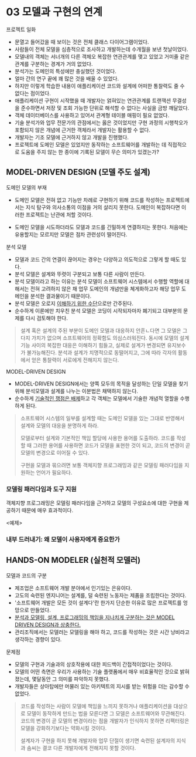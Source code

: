 # 03 모델과 구현의 연계

프로젝트 일화

* 문열고 들어갔을 때 보이는 것은 전체 클래스 다이어그램이었다.
* 사람들이 전체 모델을 심층적으로 조사하고 개발하는데 수개월을 보낸 첫날이었다.
* 모델내의 객체는 서너개의 다른 객체오 복잡한 연관관계를 맺고 있었고 거미줄 같은 관계를 구분하는 경계가 거의 없었다.
* 분석가는 도메인의 특성에만 충실했던 것이었다.
* 얼마 간의 연구 끝에 꽤 많은 것을 배울 수 있었다.
* 하지만 이렇게 학습한 내용이 애플리케이션 코드와 설계에 어떠한 통찰력도 줄 수 없다는 점이었다.
* 애플리케이션 구현이 시작했을 때 개발자는 얽혀있는 연관관계를 트랜잭션 무결성을 준수하면서 저장 및 조회 가능한 단위로 해석할 수 없다는 사실을 금방 깨달았다.
* 객체 데이터베이스를 사용하고 있어서 관계형 테이블 매핑이 필요 없었다.
* 기술 분석가와 업무 전문가의 관점에서는 옳은 것이었지만 구현 과정의 시행착오가 포함되지 않은 개념에 근거한 객체라서 개발자는 활용할 수 없다.
* 개발자는 기조 모델에 근거하지 않고 개발을 진행했다.
* 프로젝트에 도메인 모델은 있었지만 동작하는 소프트웨어를 개발하는 데 직접적으로 도움을 주지 않는 한 종이에 기록된 모델이 무슨 의미가 있겠는가?



## MODEL-DRIVEN DESIGN (모델 주도 설계)

도메인 모델의 부재

* 도메인 모델은 전혀 없고 기능만 차례로 구현하기 위해 코드를 작성하는 프로젝트에서는 지식 탐구와 의사소통의 이점을 거의 살리지 못한다. 도메인이 복잡하다면 이러한 프로젝트는 난관에 처할 것이다.

* 도메인 모델을 시도하더라도 모델과 코드를 긴밀하게 연결하지는 못한다. 처음에는 유용할지는 모르지만 모델은 점차 관련성이 떨어진다.



분석 모델

* 모델과 코드 간의 연결이 끊어지는 경우는 다양하고 의도적으로 그렇게 할 때도 있다.
* 분석 모델은 설계와 뚜렷이 구분되고 보통 다른 사람이 만든다.
* 분석 모델이라고 하는 이유는 분석 모델이 소프트웨어 시스템에서 수행할 역할에 대해서는 전혀 고려하지 않은 채 업무 도메인의 개념만을 쳬게화하고자 해당 업무 도메인을 분석한 결과물이기 때문이다.
* 분석 모델은 오로지 <u>이해하기 위한 수단</u>으로만 간주된다.
* 순수하게 이론에만 치우친 분석 모델은 코딩이 시작되자마자 폐기되고 대부분의 문제를 다시 검토해야 한다. 



> 설계 혹은 설계의 주된 부분이 도메인 모델과 대응하지 안흔ㄴ다면 그 모델은 그다지 가치가 없으며 소프트웨어의 정확함도 의심스러워진다. 동시에 모델의 설계 기능 사이의 복잡한 대응은 이해하기 힘들고, 실제로 설계가 변경되면 유지보수가 불가능해진다. 분석과 설계가 치명적으로 동떨어지고, 그에 따라 각자의 활동에서 얻은 통찰력이 서로에게 전해지지 않는다.



MODEL-DRIVEN DESIGN

* MODEL-DRIVEN DESIGN에서는 양쪽 모두의 목적을 달성하는 단일 모델을 찾기 위해 분석모델과 설계를 나누는 이분법은 채택하지 않는다.
* 순수하게 <u>기술적인 쟁점은 배제</u>하고 각 객체는 모델에서 기술한 개념적 열할을 수행하게 된다.



> 소프트웨어 시스템의 일부를 설계할 때는 도메인 모델을 있는 그대로 반영해서 설계와 모델의 대응을 분명하게 하라.
>
> 모델로부터 설계와 기본적인 책임 할당에 사용한 용어를 도출하라. 코드를 작성할 때 그러한 용어를 사용하면 코드가 모델을 표현한 것이 되고, 코드의 변경이 곧 모델의 변경으로 이어질 수 있다.
>
> 구현을 모델과 묶으려면 보통 객체지향 프로그래밍과 같은 모델링 패러다임을 지원하는 언어가 필요하다.



### 모델링 패러다임과 도구 지원

객체지향 프로그래밍은 모델링 패러다임을 근거하고 모델의 구성요소에 대한 구현을 제공하기 때문에 매우 효과적이다.

<예제>



### 내부 드러내기: 왜 모델이 사용자에게 중요한가





## HANDS-ON MODELER (실천적 모델러)

모델과 코드의 구분

* 제조업은 소프트웨어 개발 분야에서 인기있는 은유이다.
* 고도의 숙련된 엔지니어는 설계를, 덜 숙련된 노동자는 제품을 조립한다는 것이다.
* '소프트웨어 개발은 모든 것이 설계다'란 한가지 단순한 이유로 많은 프로젝트를 엉망으로 만들었다. 
* <u>분석과 모델링, 설계, 프로그래밍의 책임을 지나치게 구분하는 것은 MODEL DRIVEN DESIGN과 상충한다.</u>
* 관리조직에서는 모델러는 모델링을 해야 하고, 코드를 작성하는 것은 시간 낭비라고 생각하는 경향이 있다.



문제점

* 모델의 구현과 기술과의 상호작용에 대한 피드백이 간접적이었다는 것이다.
* 모델의 어떤 측면은 우리가 사용하는 기술 플랫폼에서 매우 비효율적인 것으로 밝혀졌는데, 몇달동안 그 의미를 파악하지 못했다.
* 개발자들은 상아탑에만 머물러 있는 아키텍트의 지시를 받는 위험을 더는 감수할 수 없었다.



> 코드를 작성하는 사람이 모델에 책임을 느끼지 못하거나 애플리케이션을 대상으로 모델이 동작하게 만드는 법을 모른다면 그 모델은 소프트웨어와 무관해진다. 코드의 변경이 곧 모델의 변경이라는 점을 개발자가 인식하지 못하면 리팩터링은 모델을 강화하기보다는 약화시킬 것이다.
>
> 설계자가 구현을 하지 못해 개발자와 업무 단절이 생기면 숙련된 설계자의 지식과 솜씨는 결코 다른 개발자에게 전해지지 못할 것이다.







